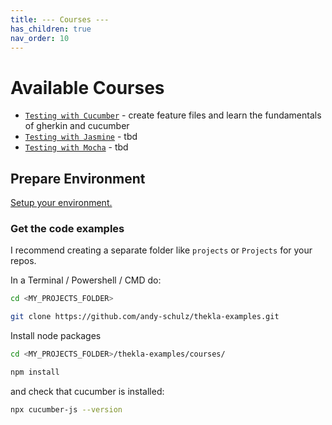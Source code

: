 ```yaml
---
title: --- Courses ---
has_children: true
nav_order: 10
---
```


# Available Courses

* [``Testing with Cucumber``](courses/cucumber/README.md) - create feature files and learn the fundamentals of gherkin and cucumber
* [``Testing with Jasmine``](courses/jasmine/README.md) - tbd
* [``Testing with Mocha``](courses/mocha/README.md) - tbd

## Prepare Environment

[Setup your environment.](docs/BASIC_SETUP.md)

### Get the code examples 

I recommend creating a separate folder like ``projects`` or ``Projects`` for your repos.

In a Terminal / Powershell / CMD do:

````bash
cd <MY_PROJECTS_FOLDER>

git clone https://github.com/andy-schulz/thekla-examples.git
````

Install node packages

````bash
cd <MY_PROJECTS_FOLDER>/thekla-examples/courses/

npm install
````

and check that cucumber is installed:

````bash
npx cucumber-js --version
```` 


